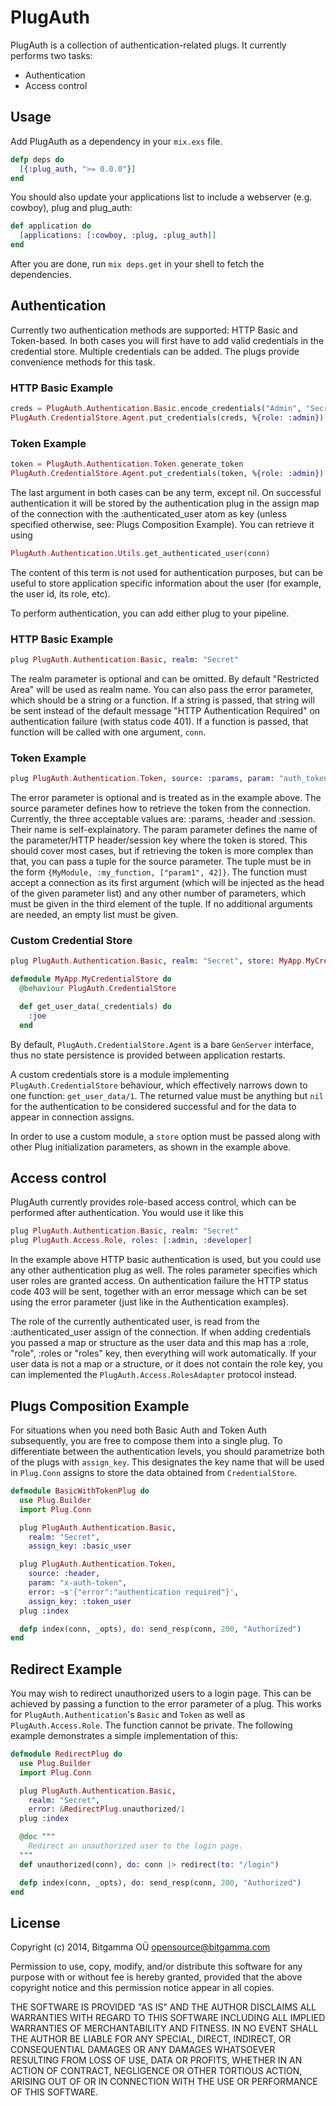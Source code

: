 # PlugAuth

PlugAuth is a collection of authentication-related plugs. It currently performs two tasks:

* Authentication
* Access control

## Usage

Add PlugAuth as a dependency in your `mix.exs` file.

```elixir
defp deps do
  [{:plug_auth, ">= 0.0.0"}]
end
```

You should also update your applications list to include a webserver (e.g. cowboy), plug and plug_auth:

```elixir
def application do
  [applications: [:cowboy, :plug, :plug_auth]]
end
```

After you are done, run `mix deps.get` in your shell to fetch the dependencies.

## Authentication

Currently two authentication methods are supported: HTTP Basic and Token-based. In both cases you will first have to add valid credentials in the credential store. Multiple credentials can be added. The plugs provide convenience methods for this task.

### HTTP Basic Example
```elixir
creds = PlugAuth.Authentication.Basic.encode_credentials("Admin", "SecretPass")
PlugAuth.CredentialStore.Agent.put_credentials(creds, %{role: :admin})
```

### Token Example
```elixir
token = PlugAuth.Authentication.Token.generate_token
PlugAuth.CredentialStore.Agent.put_credentials(token, %{role: :admin})
```

The last argument in both cases can be any term, except nil. On successful authentication it will be stored by the authentication plug in the assign map of the connection with the :authenticated_user atom as key
(unless specified otherwise, see: Plugs Composition Example). You can retrieve it using

```elixir
PlugAuth.Authentication.Utils.get_authenticated_user(conn)
```

The content of this term is not used for authentication purposes, but can be useful to store application specific information about the user (for example, the user id, its role, etc).

To perform authentication, you can add either plug to your pipeline.

### HTTP Basic Example
```elixir
plug PlugAuth.Authentication.Basic, realm: "Secret"
```
The realm parameter is optional and can be omitted. By default "Restricted Area" will be used as realm name. You can also pass the error parameter, which should be a string or a function. If a string is passed, that string will be sent instead of the default message "HTTP Authentication Required" on authentication failure (with status code 401). If a function is passed, that function will be called with one argument, `conn`.

### Token Example
```elixir
plug PlugAuth.Authentication.Token, source: :params, param: "auth_token", error: ~s'{"error":"authentication required"}'
```
The error parameter is optional and is treated as in the example above. The source parameter defines how to retrieve the token from the connection. Currently, the three acceptable values are: :params, :header and :session. Their name is self-explainatory. The param parameter defines the name of the parameter/HTTP header/session key where the token is stored. This should cover most cases, but if retrieving the token is more complex than that, you can pass a tuple for the source parameter. The tuple must be in the form `{MyModule, :my_function, ["param1", 42]}`. The function must accept a connection as its first argument (which will be injected as the head of the given parameter list) and any other number of parameters, which must be given in the third element of the tuple. If no additional arguments are needed, an empty list must be given.

### Custom Credential Store
```elixir
plug PlugAuth.Authentication.Basic, realm: "Secret", store: MyApp.MyCredentialStore
```

```elixir
defmodule MyApp.MyCredentialStore do
  @behaviour PlugAuth.CredentialStore

  def get_user_data(_credentials) do
    :joe
  end
```

By default, `PlugAuth.CredentialStore.Agent` is a bare `GenServer` interface, thus no
state persistence is provided between application restarts.

A custom credentials store is a module implementing `PlugAuth.CredentialStore`
behaviour, which effectively narrows down to one function: `get_user_data/1`.
The returned value must be anything but `nil` for the authentication to be
considered successful and for the data to appear in connection assigns.

In order to use a custom module, a `store` option must be passed along with
other Plug initialization parameters, as shown in the example above.

## Access control
PlugAuth currently provides role-based access control, which can be performed after authentication. You would use it like this

```elixir
plug PlugAuth.Authentication.Basic, realm: "Secret"
plug PlugAuth.Access.Role, roles: [:admin, :developer]
```

In the example above HTTP basic authentication is used, but you could use any other authentication plug as well. The roles parameter specifies which user roles are granted access. On authentication failure the HTTP status code 403 will be sent, together with an error message which can be set using the error parameter (just like in the Authentication examples).

The role of the currently authenticated user, is read from the :authenticated_user assign of the connection. If when adding credentials you passed a map or structure as the user data and this map has a :role, "role", :roles or "roles" key, then everything will work automatically. If your user data is not a map or a structure, or it does not contain the role key, you can implemented the ```PlugAuth.Access.RolesAdapter``` protocol instead.

## Plugs Composition Example

For situations when you need both Basic Auth and Token Auth subsequently, you
are free to compose them into a single plug.
To differentiate between the authentication levels, you should parametrize
both of the plugs with `assign_key`. This designates the key name that will be used
in `Plug.Conn` assigns to store the data obtained from `CredentialStore`.

```elixir
defmodule BasicWithTokenPlug do
  use Plug.Builder
  import Plug.Conn

  plug PlugAuth.Authentication.Basic,
    realm: "Secret",
    assign_key: :basic_user

  plug PlugAuth.Authentication.Token,
    source: :header,
    param: "x-auth-token",
    error: ~s'{"error":"authentication required"}',
    assign_key: :token_user
  plug :index

  defp index(conn, _opts), do: send_resp(conn, 200, "Authorized")
end
```

## Redirect Example
You may wish to redirect unauthorized users to a login page. This can be achieved by passing a function to the error parameter of a plug. This works for `PlugAuth.Authentication`'s `Basic` and `Token` as well as `PlugAuth.Access.Role`. The function cannot be private. The following example demonstrates a simple implementation of this:

```elixir
defmodule RedirectPlug do
  use Plug.Builder
  import Plug.Conn

  plug PlugAuth.Authentication.Basic,
    realm: "Secret",
    error: &RedirectPlug.unauthorized/1
  plug :index

  @doc """
    Redirect an unauthorized user to the login page.
  """
  def unauthorized(conn), do: conn |> redirect(to: "/login")

  defp index(conn, _opts), do: send_resp(conn, 200, "Authorized")
end

```

## License
Copyright (c) 2014, Bitgamma OÜ <opensource@bitgamma.com>

Permission to use, copy, modify, and/or distribute this software for any
purpose with or without fee is hereby granted, provided that the above
copyright notice and this permission notice appear in all copies.

THE SOFTWARE IS PROVIDED "AS IS" AND THE AUTHOR DISCLAIMS ALL WARRANTIES
WITH REGARD TO THIS SOFTWARE INCLUDING ALL IMPLIED WARRANTIES OF
MERCHANTABILITY AND FITNESS. IN NO EVENT SHALL THE AUTHOR BE LIABLE FOR
ANY SPECIAL, DIRECT, INDIRECT, OR CONSEQUENTIAL DAMAGES OR ANY DAMAGES
WHATSOEVER RESULTING FROM LOSS OF USE, DATA OR PROFITS, WHETHER IN AN
ACTION OF CONTRACT, NEGLIGENCE OR OTHER TORTIOUS ACTION, ARISING OUT OF
OR IN CONNECTION WITH THE USE OR PERFORMANCE OF THIS SOFTWARE.
